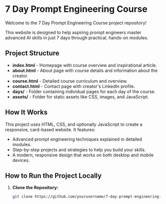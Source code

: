 # 7 Day Prompt Engineering Course

Welcome to the 7 Day Prompt Engineering Course project repository!

This website is designed to help aspiring prompt engineers master advanced AI skills in just 7 days through practical, hands-on modules.

## Project Structure

- **index.html** - Homepage with course overview and inspirational article.
- **about.html** - About page with course details and information about the creator.
- **course.html** - Detailed course curriculum and overview.
- **contact.html** - Contact page with creator's LinkedIn profile.
- **days/** - Folder containing individual pages for each day of the course.
- **assets/** - Folder for static assets like CSS, images, and JavaScript.

## How It Works

This project uses HTML, CSS, and optionally JavaScript to create a responsive, card-based website. It features:
- Advanced prompt engineering techniques explained in detailed modules.
- Step-by-step projects and strategies to help you build your skills.
- A modern, responsive design that works on both desktop and mobile devices.

## How to Run the Project Locally

1. **Clone the Repository:**

   ```bash
   git clone https://github.com/yourusername/7-day-prompt-engineering-course.git
